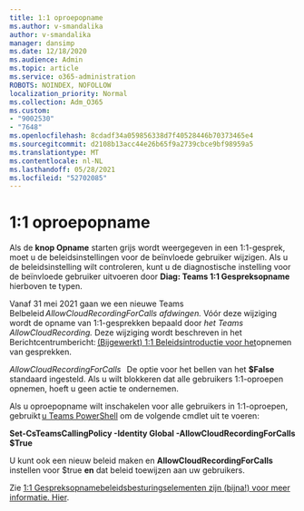 ```yaml
---
title: 1:1 oproepopname
ms.author: v-smandalika
author: v-smandalika
manager: dansimp
ms.date: 12/18/2020
ms.audience: Admin
ms.topic: article
ms.service: o365-administration
ROBOTS: NOINDEX, NOFOLLOW
localization_priority: Normal
ms.collection: Adm_O365
ms.custom:
- "9002530"
- "7648"
ms.openlocfilehash: 8cdadf34a059856338d7f40528446b70373465e4
ms.sourcegitcommit: d2108b13acc44e26b65f9a2739cbce9bf98959a5
ms.translationtype: MT
ms.contentlocale: nl-NL
ms.lasthandoff: 05/28/2021
ms.locfileid: "52702085"
---
```

# <a name="11-call-recording"></a>1:1 oproepopname

Als de **knop Opname** starten grijs wordt weergegeven in een 1:1-gesprek, moet u de beleidsinstellingen voor de beïnvloede gebruiker wijzigen. Als u de beleidsinstelling wilt controleren, kunt u de diagnostische instelling voor de beïnvloede gebruiker uitvoeren door **Diag: Teams 1:1 Gespreksopname** hierboven te typen.     

Vanaf 31 mei 2021 gaan we een nieuwe Teams Belbeleid *AllowCloudRecordingForCalls afdwingen.* Vóór deze wijziging wordt de opname van 1:1-gesprekken bepaald door *het Teams AllowCloudRecording.* Deze wijziging wordt beschreven in het Berichtcentrumbericht: [(Bijgewerkt) 1:1 Beleidsintroductie voor het](https://portal.microsoft.com/Adminportal/Home?ref=MessageCenter/:/messages/MC238796)opnemen van gesprekken.  

*AllowCloudRecordingForCalls*   De optie voor het bellen van het **$False** standaard ingesteld. Als u wilt blokkeren dat alle gebruikers 1:1-oproepen opnemen, hoeft u geen actie te ondernemen.  

Als u oproepopname wilt inschakelen voor alle gebruikers in 1:1-oproepen, gebruikt [u Teams PowerShell](/microsoftteams/teams-powershell-install) om de volgende cmdlet uit te voeren: 

**Set-CsTeamsCallingPolicy -Identity Global -AllowCloudRecordingForCalls $True** 

U kunt ook een nieuw beleid maken en **AllowCloudRecordingForCalls** instellen voor $true **en** dat beleid toewijzen aan uw gebruikers. 

Zie [1:1 Gespreksopnamebeleidsbesturingselementen zijn (bijna!) voor meer informatie. Hier](https://techcommunity.microsoft.com/t5/microsoft-teams-support/1-1-call-recording-policy-controls-are-almost-here/ba-p/2217668).
